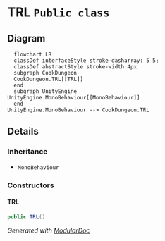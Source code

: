 # TRL `Public class`

## Diagram
```mermaid
  flowchart LR
  classDef interfaceStyle stroke-dasharray: 5 5;
  classDef abstractStyle stroke-width:4px
  subgraph CookDungeon
  CookDungeon.TRL[[TRL]]
  end
  subgraph UnityEngine
UnityEngine.MonoBehaviour[[MonoBehaviour]]
  end
UnityEngine.MonoBehaviour --> CookDungeon.TRL
```

## Details
### Inheritance
 - `MonoBehaviour`

### Constructors
#### TRL
```csharp
public TRL()
```

*Generated with* [*ModularDoc*](https://github.com/hailstorm75/ModularDoc)
